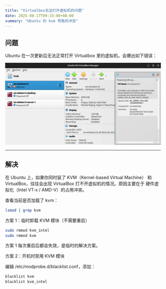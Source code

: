 ```yaml
---
title: "Virtualbox无法打开虚拟机的问题"
date: 2025-08-17T09:33:00+08:00
summary: "Ubuntu 的 kvm 导致的冲突"
---
```


## 问题

Ubuntu 在一次更新后无法正常打开 Virtualbox 里的虚拟机，会爆出如下错误：

![](./images/1.jpg)

---

## 解决

在 Ubuntu 上，如果你同时装了 KVM（Kernel-based Virtual Machine） 和 VirtualBox，往往会出现 VirtualBox 打不开虚拟机的情况。原因主要在于 硬件虚拟化（Intel VT-x / AMD-V）的占用冲突。

查看当前是否加载了 kvm：

```sh
lsmod | grep kvm
```

方案 1：临时卸载 KVM 模块（不需要重启）

```sh
sudo rmmod kvm_intel
sudo rmmod kvm
```
方案 1 每次重启后都会失效，是临时的解决方案。

方案 2：开机时禁用 KVM 模块

编辑 /etc/modprobe.d/blacklist.conf，添加：

```sh
blacklist kvm
blacklist kvm_intel
```

